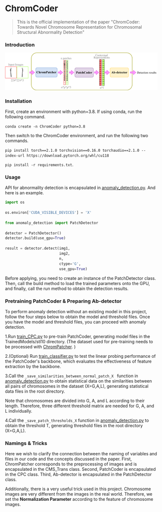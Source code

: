 # ChromCoder

> This is the official implementation of the paper
> "ChromCoder: Towards Novel Chromosome Representation
> for Chromosomal Structural Abnormality Detection"

### Introduction

![img.png](asset/overview.png)

### Installation

First, create an environment with python=3.8. 
If using conda, run the following command.

``conda create -n ChromCoder python=3.8``

Then switch to the ChromCoder environment, 
and run the following two commands.

``pip install torch==2.1.0 torchvision==0.16.0 torchaudio==2.1.0 --index-url https://download.pytorch.org/whl/cu118``

``pip install -r requirements.txt``.

### Usage

API for abnormality detection is encapsulated in
[anomaly_detection.py](anomaly_detection.py).
And here is an example.

```python
import os

os.environ['CUDA_VISIBLE_DEVICES'] = 'X'  

from anomaly_detection import PatchDetector

detector = PatchDetector()
detector.build(use_gpu=True)

result = detector.detect(img1, 
                         img2, 
                         n,  
                         ctype='G',  
                         use_gpu=True)
```

Before applying, you need to create an 
instance of the PatchDetector class. Then, 
call the build method to load the trained 
parameters onto the GPU, and finally, call 
the run method to obtain the detection results.


### Pretraining PatchCoder & Preparing Ab-detector

To perform anomaly detection without an 
existing model in this project, follow 
the four steps below to obtain the model 
and threshold files. Once you have the model 
and threshold files, you can proceed with 
anomaly detection.

1.Run [train_CPC.py](train_CPC.py) to 
pre-train PatchCoder, generating model 
files in the TrainedModels/stl10 directory. 
(The dataset used for pre-training needs to 
be processed with 
[ChromPatcher](cms_dataset_helper/make_cms_patched_dataset.py).
)

2.(Optional) Run 
[train_classifier.py](train_classifier.py) to 
test the linear probing performance of the 
PatchCoder's backbone, which evaluates the 
effectiveness of feature extraction by the 
backbone.

3.Call the 
``_save_similarities_between_normal_patch_X ``
function in 
[anomaly_detection.py](anomaly_detection.py) 
to obtain statistical data on the similarities 
between all pairs of chromosomes in the dataset 
(X=G,A,L), generating statistical data 
files in the root directory.

Note that chromosomes are divided into G, A, and L
according to their length. Therefore, three 
different threshold matrix are needed for G, A,
and L individually.

4.Call the ``_save_patch_thresholds_X`` 
function in [anomaly_detection.py](anomaly_detection.py) 
to obtain the threshold T, generating threshold
files in the root directory (X=G,A,L).

### Namings & Tricks

Here we wish to clarify the connection between
the naming of variables and files in our code 
and the concepts discussed in the paper. 
First, ChromPatcher corresponds to the 
preprocessing of images and is encapsulated 
in the CMS_Trans class. 
Second, PatchCoder is encapsulated in the 
CPC class. 
Third, Ab-detector is encapsulated in 
the PatchDetector class.

Additionally, there is a very useful trick used
in this project. Chromosome images are very
different from the images in the real world.
Therefore, we set the **Normalization Parameter**
according to the feature of chromosome images.
